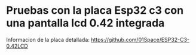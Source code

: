 # Pruebas con la placa Esp32 c3 con una pantalla lcd 0.42 integrada
Informacion de la placa detallada:
    https://github.com/01Space/ESP32-C3-0.42LCD